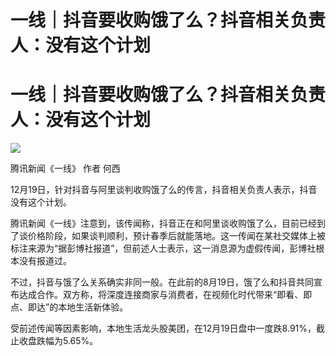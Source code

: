 # 一线｜抖音要收购饿了么？抖音相关负责人：没有这个计划

# 一线｜抖音要收购饿了么？抖音相关负责人：没有这个计划

![](https://inews.gtimg.com/news_bt/OEdckRN6bi3sQaimNekcDSWh5HixTS6zkVYbQy_v7ZUOYAA/1000)

腾讯新闻《一线》 作者 何西

12月19日，针对抖音与阿里谈判收购饿了么的传言，抖音相关负责人表示，抖音没有这个计划。

腾讯新闻《一线》注意到，该传闻称，抖音正在和阿里谈收购饿了么，目前已经到了谈价格阶段，如果谈判顺利，预计春季后就能落地。这一传闻在某社交媒体上被标注来源为“据彭博社报道”，但前述人士表示，这一消息源为虚假传闻，彭博社根本没有报道过。

不过，抖音与饿了么关系确实非同一般。在此前的8月19日，饿了么和抖音共同宣布达成合作。双方称，将深度连接商家与消费者，在视频化时代带来“即看、即点、即达”的本地生活新体验。

受前述传闻等因素影响，本地生活龙头股美团，在12月19日盘中一度跌8.91%，截止收盘跌幅为5.65%。

